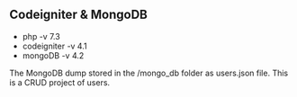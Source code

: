 ## Codeigniter & MongoDB

- php -v 7.3
- codeigniter -v 4.1 
- mongoDB -v 4.2

The MongoDB dump stored in the /mongo_db folder as users.json file.
This is a CRUD project of users.